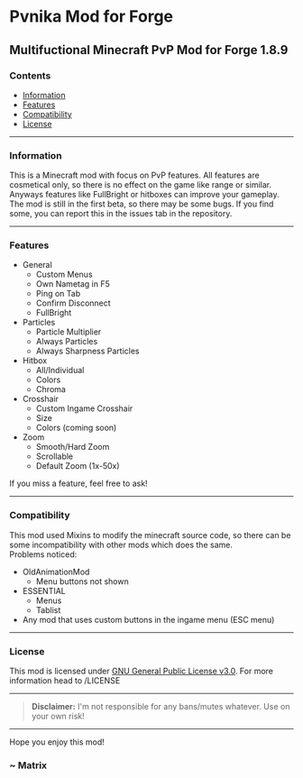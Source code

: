 # Pvnika Mod for Forge

## Multifuctional Minecraft PvP Mod for Forge 1.8.9

### Contents

- [Information](#information)
- [Features](#features)
- [Compatibility](#compatibility)
- [License](#license)

---

### Information
This is a Minecraft mod with focus on PvP features. All features are cosmetical only, so there is no effect on the game like range or similar. Anyways features like FullBright or hitboxes can improve your gameplay.
The mod is still in the first beta, so there may be some bugs. If you find some, you can report this in the issues tab in the repository.

---

### Features

- General
  - Custom Menus
  - Own Nametag in F5
  - Ping on Tab
  - Confirm Disconnect
  - FullBright
- Particles
  - Particle Multiplier
  - Always Particles
  - Always Sharpness Particles
- Hitbox
  - All/Individual
  - Colors
  - Chroma
- Crosshair
  - Custom Ingame Crosshair
  - Size
  - Colors (coming soon)
- Zoom
  - Smooth/Hard Zoom
  - Scrollable
  - Default Zoom (1x-50x)

If you miss a feature, feel free to ask!

---

### Compatibility
This mod used Mixins to modify the minecraft source code, so there can be some incompatibility with other mods which does the same.\
Problems noticed:
- OldAnimationMod
  - Menu buttons not shown
- ESSENTIAL
  - Menus
  - Tablist
- Any mod that uses custom buttons in the ingame menu (ESC menu)

---

### License
This mod is licensed under [GNU General Public License v3.0](https://www.gnu.org/licenses/gpl-3.0.en.html). For more information head to /LICENSE

---

> **Disclaimer:** I'm not responsible for any bans/mutes whatever. Use on your own risk!

---

Hope you enjoy this mod!

### ~ Matrix